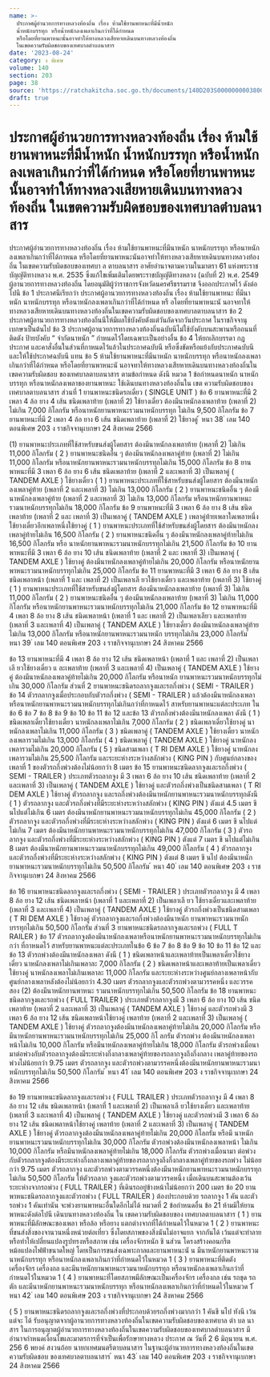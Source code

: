 ```yaml
---
name: >-
  ประกาศผู้อำนวยการทางหลวงท้องถิ่น เรื่อง ห้ามใช้ยานพาหนะที่มีน้ำหนัก
  น้ำหนักบรรทุก หรือน้ำหนักลงเพลาเกินกว่าที่ได้กำหนด 
  หรือโดยที่ยานพาหนะนั้นอาจทำให้ทางหลวงเสียหายเดินบนทางหลวงท้องถิ่น
  ในเขตความรับผิดชอบของเทศบาลตำบลนาสาร
date: '2023-08-24'
category: ง พิเศษ
volume: 140
section: 203
page: 38
source: 'https://ratchakitcha.soc.go.th/documents/140D203S0000000003800.pdf'
draft: true
---
```


# ประกาศผู้อำนวยการทางหลวงท้องถิ่น เรื่อง ห้ามใช้ยานพาหนะที่มีน้ำหนัก น้ำหนักบรรทุก หรือน้ำหนักลงเพลาเกินกว่าที่ได้กำหนด  หรือโดยที่ยานพาหนะนั้นอาจทำให้ทางหลวงเสียหายเดินบนทางหลวงท้องถิ่น ในเขตความรับผิดชอบของเทศบาลตำบลนาสาร

ประกาศผู้อำนวยการทางหลวงท้องถิ่น เรื่อง ห้ามใช้ยานพาหนะที่มีนาหนัก นาหนักบรรทุก หรือนาหนักลงเพลาเกินกว่าที่ได้กาหนด หรือโดยที่ยานพาหนะนันอาจทำให้ทางหลวงเสียหายเดินบนทางหลวงท้องถิ่น ในเขตความรับผิดชอบของเทศบา ล ตาบลนาสาร อาศัยอำนาจตามความในมาตรา 61 แห่งพระราชบัญญัติทางหลวง พ.ศ. 2535 ซึ่งแก้ไขเพิ่มเติมโดยพระราชบัญญัติทางหลวง (ฉบับที่ 2) พ.ศ. 2549 ผู้อานวยการทางหลวงท้องถิ่น โดยอนุมัติผู้ว่าราชการจังหวัดนครศรีธรรมราช จึงออกประกาศไว้ ดังต่อไปนี ข้อ 1 ประกาศนีเรียกว่า ประกาศผู้อานวยการทางหลวงท้องถิ่น เรื่อง ห้ามใช้ยานพาหนะ ที่มีนาหนัก นาหนักบรรทุก หรือนาหนักลงเพลาเกินกว่าที่ได้กำหนด หรื อโดยที่ยานพาหนะนั นอาจทาให้ ทางหลวงเสียหายเดินบนทางหลวงท้องถิ่นในเขตความรับผิดชอบของเทศบาลตาบลนาสาร ข้อ 2 ประกาศผู้อานวยการทางหลวงท้องถิ่นนีให้มีผลใช้บังคับตังแต่วันถัดจากวันประกาศ ในราชกิจจานุเบกษาเป็นต้นไป ข้อ 3 ประกาศผู้อานวยการทางหลวงท้องถิ่นฉบับนีไม่ใช้บังคับบนสะพานหรือถนนที่ติดตัง ป้ายบังคับ “ จำกัดนาหนัก ” กำหนดไว้โดยเฉพาะเป็นอย่างอื่น ข้อ 4 ให้ยกเลิกบรรดา กฎ ประกาศ และคาสั่งอื่นในส่วนที่กาหนดไว้แล้วในประกาศฉบับนี หรือซึ่งขัดหรือแย้งกับประกาศฉบับนี และให้ใช้ประกาศฉบับนี แทน ข้อ 5 ห้ามใช้ยานพาหนะที่มีนาหนัก นาหนักบรรทุก หรือนาหนักลงเพลาเกินกว่าที่ได้กำหนด หรือโดยที่ยานพาหนะนั นอาจทาให้ทางหลวงเสียหายเดินบนทางหลวงท้องถิ่นในเขตความรับผิดชอบ ของเทศบาลตาบลนาสาร ตามข้อกำหนด ดังนี หมวด 1 ข้อกำหนดนาหนัก นาหนักบรรทุก หรือนาหนักลงเพลาของยานพาหนะ ใช้เดินบนทางหลวงท้องถิ่นใน เขต ความรับผิดชอบของเทศบาลตาบลนาสาร ส่วนที่ 1 ยานพาหนะชนิดรถเดี่ยว ( SINGLE UNIT ) ข้อ 6 ยานพาหนะที่มี 2 เพลา 4 ล้อ ยาง 4 เส้น ชนิดเพลาท้าย (เพลาที่ 2) ใช้ยางเดี่ยว ต้องมีนาหนักลงเพลาท้าย (เพลาที่ 2) ไม่เกิน 7,000 กิโลกรัม หรือนาหนักยานพาหนะรวมนาหนักบรรทุก ไม่เกิน 9,500 กิโลกรัม ข้อ 7 ยานพาหนะที่มี 2 เพลา 4 ล้อ ยาง 6 เส้น ชนิดเพลาท้าย (เพลาที่ 2) ใช้ยางคู่ ้ หนา 38 ่ เลม 140 ตอนพิเศษ 203 ง ราชกิจจานุเบกษา 24 สิงหาคม 2566

(1) ยานพาหนะประเภทที่ใช้สาหรับขนส่งผู้โดยสาร ต้องมีนาหนักลงเพลาท้าย (เพลาที่ 2) ไม่เกิน 11,000 กิโลกรัม ( 2 ) ยานพาหนะชนิดอื่น ๆ ต้องมีนาหนักลงเพลาคู่ท้าย (เพลาที่ 2) ไม่เกิน 11,000 กิโลกรัม หรือนาหนักยานพาหนะรวมนาหนักบรรทุกไม่เกิน 15,000 กิโลกรัม ข้อ 8 ยานพาหนะที่มี 3 เพลา 6 ล้อ ยาง 6 เส้น ชนิดเพลาท้าย (เพลาที่ 2 และเพลาที่ 3) เป็นเพลาคู่ ( TANDEM AXLE ) ใช้ยางเดี่ยว ( 1 ) ยานพาหนะประเภทที่ใช้สาหรับขนส่งผู้โดยสาร ต้องมีนาหนักลงเพลาคู่ท้าย (เพลาที่ 2 และเพลาที่ 3) ไม่เกิน 13,000 กิโลกรัม ( 2 ) ยานพาหนะชนิดอื่น ๆ ต้องมีนาหนักลงเพลาคู่ท้าย (เพลาที่ 2 และเพลาที่ 3) ไม่เกิน 13,000 กิโลกรัม หรือนาหนักยานพาหนะรวมนาหนักบรรทุกไม่เกิน 18,000 กิโลกรัม ข้อ 9 ยานพาหนะที่มี 3 เพลา 6 ล้อ ยาง 8 เส้น ชนิดเพลาท้าย (เพลาที่ 2 และ เพลาที่ 3) เป็นเพลาคู่ ( TANDEM AXLE ) เพลาคู่ท้ายเพลาใดเพลาหนึ่งใช้ยางเดี่ยวอีกเพลาหนึ่งใช้ยางคู่ ( 1 ) ยานพาหนะประเภทที่ใช้สำหรับขนส่งผู้โดยสาร ต้องมีนาหนักลงเพลาคู่ท้ายไม่เกิน 16,500 กิโลกรัม ( 2 ) ยานพาหนะชนิดอื่น ๆ ต้องมีนาหนักลงเพลาคู่ท้ายไม่เกิน 16,500 กิโลกรัม หรือ นาหนักยานพาหนะรวมนาหนักบรรทุกไม่เกิน 21,500 กิโลกรัม ข้อ 10 ยานพาหนะที่มี 3 เพลา 6 ล้อ ยาง 10 เส้น ชนิดเพลาท้าย (เพลาที่ 2 และ เพลาที่ 3) เป็นเพลาคู่ ( TANDEM AXLE ) ใช้ยางคู่ ต้องมีนาหนักลงเพลาคู่ท้ายไม่เกิน 20,000 กิโลกรัม หรือนาหนักยานพาหนะรวมนาหนักบรรทุกไม่เกิน 25,000 กิโลกรัม ข้อ 11 ยานพาหนะที่มี 3 เพลา 6 ล้อ ยาง 8 เส้น ชนิดเพลาหน้า (เพลาที่ 1 และ เพลาที่ 2) เป็นเพลาเลี ยวใช้ยางเดี่ยว และเพลาท้าย (เพลาที่ 3) ใช้ยางคู่ ( 1 ) ยานพาหนะประเภทที่ใช้สาหรับขนส่งผู้โดยสาร ต้องมีนาหนักลงเพลาท้าย (เพลาที่ 3) ไม่เกิน 11,000 กิโลกรัม ( 2 ) ยานพาหนะชนิดอื่น ๆ ต้องมีนาหนักลงเพลาท้าย (เพลาที่ 3) ไม่เกิน 11,000 กิโลกรัม หรือนาหนักยานพาหนะรวมนาหนักบรรทุกไม่เกิน 21,000 กิโลกรัม ข้อ 12 ยานพาหนะที่มี 4 เพลา 8 ล้อ ยาง 8 เส้น ชนิดเพลาหน้า (เพลาที่ 1 และ เพลาที่ 2) เป็นเพลาเลียว และเพลาท้าย (เพลาที่ 3 และเพลาที่ 4) เป็นเพลาคู่ ( TANDEM AXLE ) ใช้ยางเดี่ยว ต้องมีนาหนักลงเพลาคู่ท้ายไม่เกิน 13,000 กิโลกรัม หรือนาหนักยานพาหนะรวมนาหนัก บรรทุกไม่เกิน 23,000 กิโลกรัม ้ หนา 39 ่ เลม 140 ตอนพิเศษ 203 ง ราชกิจจานุเบกษา 24 สิงหาคม 2566

ข้อ 13 ยานพาหนะที่มี 4 เพลา 8 ล้อ ยาง 12 เส้น ชนิดเพลาหน้า (เพลาที่ 1 และ เพลาที่ 2) เป็นเพลาเลี ยวใช้ยางเดี่ยว แ ละเพลาท้าย (เพลาที่ 3 และเพลาที่ 4) เป็นเพลาคู่ ( TANDEM AXLE ) ใช้ยางคู่ ต้องมีนาหนักลงเพลาคู่ท้ายไม่เกิน 20,000 กิโลกรัม หรือนาหนัก ยานพาหนะรวมนาหนักบรรทุกไม่เกิน 30,000 กิโลกรัม ส่วนที่ 2 ยานพาหนะชนิดรถลากจูงและรถกึ่งพ่วง ( SEMI - TRAILER ) ข้อ 14 ตัวรถลากจูงเมื่อประกอบกับตัวรถกึ่งพ่วง ( SEMI - TRAILER ) แล้วต้องมีนาหนักลงเพลา หรือนาหนักยานพาหนะรวมนาหนักบรรทุกไม่เกินกว่าที่กาหนดไว้ สาหรับยานพาหนะแต่ละประเภท ในข้อ 6 ข้อ 7 ข้อ 8 ข้อ 9 ข้อ 10 ข้อ 11 ข้อ 12 และข้อ 13 ตัวรถกึ่งพ่วงต้องมีนาหนักลงเพลา ดังนี ( 1 ) ชนิดเพลาเดี่ยวใช้ยางเดี่ยว นาหนักลงเพลาไม่เกิน 7,000 กิโลกรัม ( 2 ) ชนิดเพลาเดี่ยวใช้ยางคู่ นาหนักลงเพลาไม่เกิน 11,000 กิโลกรัม ( 3 ) ชนิดเพลาคู่ ( TANDEM AXLE ) ใช้ยางเดี่ยว นาหนักลงเพลารวมไม่เกิน 13,000 กิโลกรัม ( 4 ) ชนิดเพลาคู่ ( TANDEM AXLE ) ใช้ยางคู่ นาหนักลงเพลารวมไม่เกิน 20,000 กิโลกรัม ( 5 ) ชนิดสามเพลา ( T RI DEM AXLE ) ใช้ยางคู่ นาหนักลงเพลารวมไม่เกิน 25,500 กิโลกรัม และระยะห่างระหว่างสลักพ่วง ( KING PIN ) กับศูนย์กลางของเพลาที่ 1 ของตัวรถกึ่งพ่วงต้องไม่น้อยกว่า 8 เมตร ข้อ 15 ยานพาหนะชนิดลากจูงและรถกึ่งพ่วง ( SEMI - TRAILER ) ประเภทตัวรถลากจูง มี 3 เพลา 6 ล้อ ยาง 10 เส้น ชนิดเพลาท้าย (เพลาที่ 2 และเพลาที่ 3) เป็นเพลาคู่ ( TANDEM AXLE ) ใช้ยางคู่ และตัวรถกึ่งพ่วงเป็นชนิดสามเพลา ( T RI DEM AXLE ) ใช้ยางคู่ ตัวรถลากจูง และรถกึ่งพ่วงต้องมีนาหนักยานพาหนะรวมนาหนักบรรทุกดังนี ( 1 ) ตัวรถลากจูง และตัวรถกึ่งพ่วงที่มีระยะห่างระหว่างสลักพ่วง ( KING PIN ) ตังแต่ 4.5 เมตร ขึ นไปแต่ไม่เกิน 6 เมตร ต้องมีนาหนักยานพาหนะรวมนาหนักบรรทุกไม่เกิน 45,000 กิโลกรัม ( 2 ) ตัวรถลากจูง และตัวรถกึ่งพ่วงที่มีระยะห่างระหว่างสลักพ่วง ( KING PIN ) ตังแต่ 6 เมตร ขึ นไปแต่ไม่เกิน 7 เมตร ต้องมีนาหนักยานพาหนะรวมนาหนักบรรทุกไม่เกิน 47,000 กิโลกรัม ( 3 ) ตัวรถลากจูง และตัวรถกึ่งพ่วงที่มีระยะห่างระหว่างสลักพ่วง ( KING PIN ) ตังแต่ 7 เมตร ขึ นไปแต่ไม่เกิน 8 เมตร ต้องมีนาหนักยานพาหนะรวมนาหนักบรรทุกไม่เกิน 49,000 กิโลกรัม ( 4 ) ตัวรถลากจูง และตัวรถกึ่งพ่วงที่มีระยะห่างระหว่างสลักพ่วง ( KING PIN ) ตังแต่ 8 เมตร ขึ นไป ต้องมีนาหนักยานพาหนะรวมนาหนักบรรทุกไม่เกิน 50,500 กิโลกรัม ้ หนา 40 ่ เลม 140 ตอนพิเศษ 203 ง ราชกิจจานุเบกษา 24 สิงหาคม 2566

ข้อ 16 ยานพาหนะชนิดลากจูงและรถกึ่งพ่วง ( SEMI - TRAILER ) ประเภทตัวรถลากจูง มี 4 เพลา 8 ล้อ ยาง 12 เส้น ชนิดเพลาหน้า (เพลาที่ 1 และเพลาที่ 2) เป็นเพลาเลี ยว ใช้ยางเดี่ยวและเพลาท้าย (เพลาที่ 3 และเพลาที่ 4) เป็นเพลาคู่ ( TANDEM AXLE ) ใช้ยางคู่ ตัวรถกึ่งพ่วงเป็นชนิดสามเพลา ( T RI DEM AXLE ) ใช้ยางคู่ ตัวรถลากจูงและรถกึ่งพ่วงต้องมีนาหนัก ยานพาหนะรวมนาหนักบรรทุกไม่เกิน 50,500 กิโลกรัม ส่วนที่ 3 ยานพาหนะชนิดรถลากจูงและรถพ่วง ( FULL T RAILER ) ข้อ 17 ตัวรถลากจูงต้องมีนาหนักลงเพลาหรือนาหนักยานพาหนะรวมนาหนักบรรทุกไม่เกินกว่า ที่กาหนดไว้ สาหรับยานพาหนะแต่ละประเภทในข้อ 6 ข้อ 7 ข้อ 8 ข้อ 9 ข้อ 10 ข้อ 11 ข้อ 12 และข้อ 13 ตัวรถพ่วงต้องมีนาหนักลงเพลา ดังนี ( 1 ) ชนิดเพลาหน้าและเพลาท้ายเป็นเพลาเดี่ยวใช้ยางเดี่ยว นาหนักลงเพลาไม่เกินเพลาละ 7,000 กิโลกรัม ( 2 ) ชนิดเพลาหน้าและเพลาท้ายเป็นเพลาเดี่ยวใช้ยางคู่ นาหนักลงเพลาไม่เกินเพลาละ 11,000 กิโลกรัม และระยะห่างระหว่างศูนย์กลางเพลาหน้ากับศูนย์กลางเพลาหลังต้องไม่น้อยกว่า 4.30 เมตร ตัวรถลากจูงและตัวรถพ่วงตามวรรคหนึ่ง และวรรคสอง (2) ต้องมีนาหนักยานพาหนะ รวมนาหนักบรรทุกไม่เกิน 50,500 กิโลกรัม ข้อ 18 ยานพาหนะชนิดลากจูงและรถพ่วง ( FULL TRAILER ) ประเภทตัวรถลากจูงมี 3 เพลา 6 ล้อ ยาง 10 เส้น ชนิดเพลาท้าย (เพลาที่ 2 และเพลาที่ 3) เป็นเพลาคู่ ( TANDEM AXLE ) ใช้ยางคู่ และตัวรถพ่วงมี 3 เพลา 6 ล้อ ยาง 12 เส้น ชนิดเพลาหน้าใช้ยางคู่ เพลาท้าย (เพลาที่ 2 และเพลาที่ 3) เป็นเพลาคู่ ( TANDEM AXLE ) ใช้ยางคู่ ตัวรถลากจูงต้องมีนาหนักลงเพลาคู่ท้ายไม่เกิน 20,000 กิโลกรัม หรือมีนาหนักยานพาหนะรวมนาหนักบรรทุกไม่เกิน 25,000 กิโ ลกรัม ตัวรถพ่วง ต้องมีนาหนักลงเพลาหน้าไม่เกิน 10,000 กิโลกรัม หรือมีนาหนักลงเพลาคู่ท้ายไม่เกิน 18,000 กิโลกรัม ตัวรถพ่วงเมื่อนามาต่อพ่วงกับตัวรถลากจูงต้องมีระยะห่างกึ่งกลางเพลาคู่ท้ายของรถลากจูงถึงกึ่งกลาง เพลาคู่ท้ายของรถพ่วงไม่น้อยกว่า 9.75 เมตร ตัวรถลากจูง และตัวรถพ่วงตามวรรคหนึ่งต้องมีนาหนักยานพาหนะรวมนาหนักบรรทุกไม่เกิน 50,500 กิโลกรัม ้ หนา 41 ่ เลม 140 ตอนพิเศษ 203 ง ราชกิจจานุเบกษา 24 สิงหาคม 2566

ข้อ 19 ยานพาหนะชนิดลากจูงและรถพ่วง ( FULL TRAILER ) ประเภทตัวรถลากจูง มี 4 เพลา 8 ล้อ ยาง 12 เส้น ชนิดเพลาหน้า (เพลาที่ 1 และเพลาที่ 2) เป็นเพลาเลี ยวใช้ยางเดี่ยว และเพลาท้าย (เพลาที่ 3 และเพลาที่ 4) เป็นเพลาคู่ ( TANDEM AXLE ) ใช้ยางคู่ และตัวรถพ่วงมี 3 เพลา 6 ล้อ ยาง 12 เส้น ชนิดเพลาหน้าใช้ยางคู่ เพลาท้าย (เพลาที่ 2 และเพลาที่ 3) เป็นเพลาคู่ ( TANDEM AXLE ) ใช้ยางคู่ ตัวรถลากจูงต้องมีนาหนักลงเพลาคู่ท้ายไม่เกิน 20,000 กิโลกรัม หรือมี นาหนักยานพาหนะรวมนาหนักบรรทุกไม่เกิน 30,000 กิโลกรัม ตัวรถพ่วงต้องมีนาหนักลงเพลาหน้า ไม่เกิน 10,000 กิโลกรัม หรือมีนาหนักลงเพลาคู่ท้ายไม่เกิน 18,000 กิโลกรัม ตัวรถพ่วงเมื่อนามา ต่อพ่วงกับตัวรถลากจูงต้องมีระยะห่างกึ่งกลางเพลาคู่ท้ายของรถลากจูงถึงกึ่งกลางเพลาคู่ท้ายของรถพ่วง ไม่น้อยกว่า 9.75 เมตร ตัวรถลากจูง และตัวรถพ่วงตามวรรคหนึ่งต้องมีนาหนักยานพาหนะรวมนาหนักบรรทุกไม่เกิน 50,500 กิโลกรัม ให้ตัวรถลาก จูงและตัวรถพ่วงตามวรรคหนึ่ง เมื่อเดินบนสะพานต้องเว้นระยะห่างจากรถพ่วง ( FULL TRAILER ) ที่เดินรถอยู่ข้างหน้าไม่น้อยกว่า 200 เมตร ข้อ 20 ยานพาหนะชนิดรถลากจูงและตัวรถพ่วง ( FULL TRAILER ) ต้องประกอบด้วย รถลากจูง 1 คัน และตัวรถพ่วง 1 คันเท่านัน จะพ่วงยานพาหนะอื่นใดอีกไม่ได้ หมวดที่ 2 ข้อกำหนดอื่น ข้อ 21 ห้ามมิให้ยานพาหนะดังต่อไปนี เดินบนทางหลวงท้องถิ่น ใน เขตความรับผิดชอบของ เทศบาลตาบลนาสาร ( 1 ) ยานพาหนะที่มีลักษณะของเพลา หรือล้อ หรือยาง แตกต่างจากที่ได้กำหนดไว้ในหมวด 1 ( 2 ) ยานพาหนะที่ขนส่งสิ่งของจานวนหนึ่งหน่วยต่อเที่ยว ซึ่งโดยสภาพของสิ่งนันไม่อาจแยก จากกันได้ เว้นแต่จะทำลายหรือทำให้เปลี่ยนแปลงรูปทรงหรือสภาพ เช่น เครื่องจักรหนัก ชิ นส่วน โครงสร้างคอนกรีต หม้อแปลงไฟฟ้าขนาดใหญ่ โดยเป็นการขนส่งเฉพาะกาลและยานพาหนะนั น มีนาหนักยานพาหนะรวมนาหนักบรรทุก หรือนาหนักลงเพลาเกินกว่าที่กำหนดไว้ในหมวด 1 ( 3 ) ยานพาหนะที่ติดตัง เครื่องจักร เครื่องกล และมีนาหนักยานพาหนะรวมนาหนักบรรทุก หรือนาหนักลงเพลาเกินกว่าที่กำหนดไว้ในหมวด 1 ( 4 ) ยานพาหนะที่โดยสภาพมีลักษณะเป็นเครื่องจักร เครื่องกล เช่น รถขุด รถตัก และมีนาหนักยานพาหนะรวมนาหนักบรรทุก หรือนาหนักลงเพลาเกินกว่าที่กำหนดไว้ในหมวด 1 ้ หนา 42 ่ เลม 140 ตอนพิเศษ 203 ง ราชกิจจานุเบกษา 24 สิงหาคม 2566

( 5 ) ยานพาหนะชนิดรถลากจูงและรถกึ่งพ่วงที่ประกอบด้วยรถกึ่งพ่วงมากกว่า 1 คันขึ นไป ทังนี เว้นแต่จะ ได้ รับอนุญาตจากผู้อานวยการทางหลวงท้องถิ่นในเขตความรับผิดชอบของเทศบาล ตำ บล นาสาร ในการอนุญาตผู้อำนวยการทางหลวงท้องถิ่นในเขตความรับผิดชอบของเทศบาลตำบลนาสาร มีอำนาจกำหนดเงื่อนไขและมาตรการที่จำเป็นเพื่อรักษาทางหลวง ประกาศ ณ วันที่ 2 6 มิถุนายน พ.ศ. 256 6 พยงค์ สงวนถ้อย นายกเทศมนตรีตาบลนาสาร ในฐานะผู้อำนวยการทางหลวงท้องถิ่นในเขตความรับผิดชอบ ของเทศบาลตาบลนาสาร ้ หนา 43 ่ เลม 140 ตอนพิเศษ 203 ง ราชกิจจานุเบกษา 24 สิงหาคม 2566
